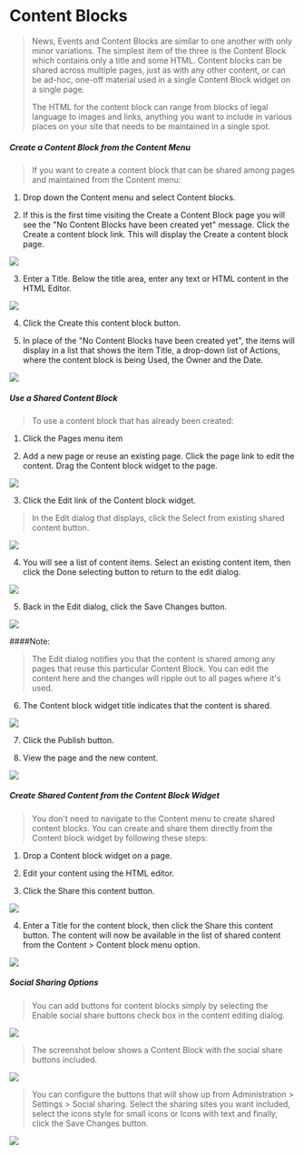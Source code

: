 Content Blocks
==============

> News, Events and Content Blocks are similar to one another with only
> minor variations. The simplest item of the three is the Content Block
> which contains only a title and some HTML. Content blocks can be
> shared across multiple pages, just as with any other content, or can
> be ad-hoc, one-off material used in a single Content Block widget on a
> single page.
>
> The HTML for the content block can range from blocks of legal language
> to images and links, anything you want to include in various places on
> your site that needs to be maintained in a single spot.

##### Create a Content Block from the Content Menu

> If you want to create a content block that can be shared among pages
> and maintained from the Content menu:

1.  Drop down the Content menu and select Content blocks.

2.  If this is the first time visiting the Create a Content Block page
    you will see the \"No Content Blocks have been created yet\"
    message. Click the Create a content block link. This will display
    the Create a content block page.

![](../media/image287.png)

3.  Enter a Title. Below the title area, enter any text or HTML content
    in the HTML Editor.

![](../media/image289.png)

4.  Click the Create this content block button.

5.  In place of the \"No Content Blocks have been created yet\", the
    items will display in a list that shows the item Title, a drop-down
    list of Actions, where the content block is being Used, the Owner
    and the Date.

![](../media/image290.png)

##### Use a Shared Content Block

> To use a content block that has already been created:

1.  Click the Pages menu item

2.  Add a new page or reuse an existing page. Click the page link to
    edit the content. Drag the Content block widget to the page.

![](../media/image292.png)

3.  Click the Edit link of the Content block widget.

> In the Edit dialog that displays, click the Select from existing
> shared content button.

![](../media/image293.png)

4.  You will see a list of content items. Select an existing content
    item, then click the Done selecting button to return to the edit
    dialog.

![](../media/image295.png)

5.  Back in the Edit dialog, click the Save Changes button.

![](../media/image297.png)

####Note: 
> The Edit dialog notifies you that the content is shared
> among any pages that reuse this particular Content Block. You can edit
> the content here and the changes will ripple out to all pages where
> it's used.

6.  The Content block widget title indicates that the content is shared.

![](../media/image299.png)

7.  Click the Publish button.

8.  View the page and the new content.

![](../media/image300.png)

##### Create Shared Content from the Content Block Widget

> You don't need to navigate to the Content menu to create shared
> content blocks. You can create and share them directly from the
> Content block widget by following these steps:

1.  Drop a Content block widget on a page.

2.  Edit your content using the HTML editor.

3.  Click the Share this content button.

![](../media/image302.png)

4.  Enter a Title for the content block, then click the Share this
    content button. The content will now be available in the list of
    shared content from the Content \> Content block menu option.

![](../media/image304.png)

##### Social Sharing Options

> You can add buttons for content blocks simply by selecting the Enable
> social share buttons check box in the content editing dialog.

![](../media/image306.png)

> The screenshot below shows a Content Block with the social share
> buttons included.

![](../media/image307.png)

> You can configure the buttons that will show up from Administration \>
> Settings \> Social sharing. Select the sharing sites you want
> included, select the icons style for small icons or Icons with text
> and finally, click the Save Changes button.

![](../media/image308.jpeg)